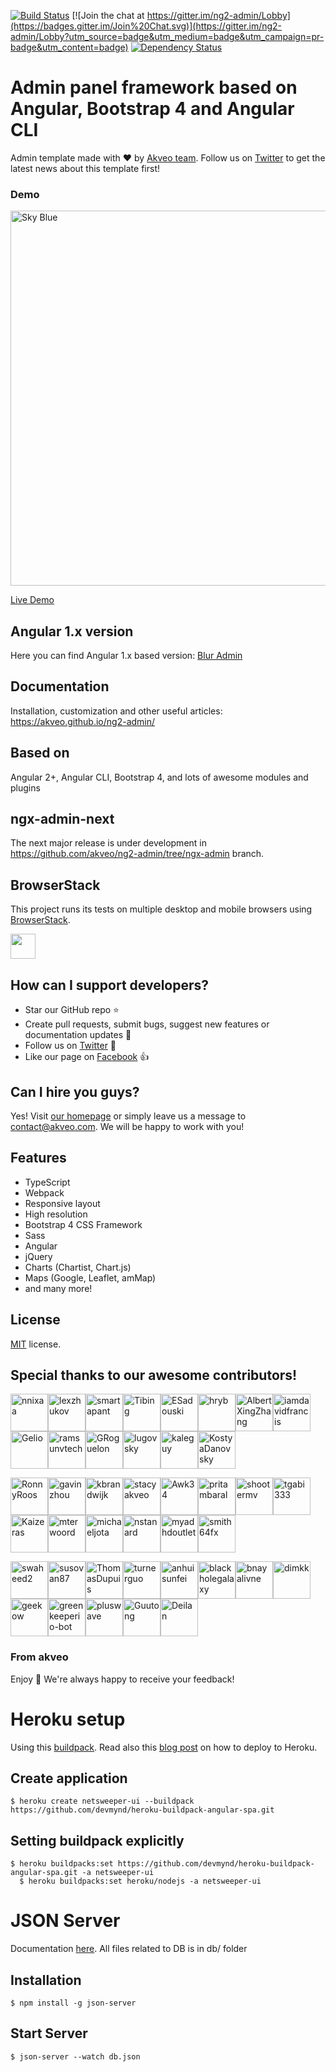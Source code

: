 [![Build Status](https://travis-ci.org/akveo/ng2-admin.svg?branch=master)](https://travis-ci.org/akveo/ng2-admin)
[![Join the chat at https://gitter.im/ng2-admin/Lobby](https://badges.gitter.im/Join%20Chat.svg)](https://gitter.im/ng2-admin/Lobby?utm_source=badge&utm_medium=badge&utm_campaign=pr-badge&utm_content=badge)
[![Dependency Status](https://david-dm.org/akveo/ng2-admin/status.svg)](https://david-dm.org/akveo/ng2-admin)

# Admin panel framework based on Angular, Bootstrap 4 and Angular CLI

Admin template made with :heart:  by [Akveo team](http://akveo.com/). Follow us on [Twitter](https://twitter.com/akveo_inc) to get the latest news about this template first!

### Demo

<a target="_blank" href="http://akveo.com/ng2-admin/"><img src="http://i.imgur.com/QK9AzHj.jpg" width="600" alt="Sky Blue"/></a>

<a target="_blank" href="http://akveo.com/ng2-admin/">Live Demo</a>

## Angular 1.x version
Here you can find Angular 1.x based version: [Blur Admin](http://akveo.github.io/blur-admin/)
 
## Documentation
Installation, customization and other useful articles: https://akveo.github.io/ng2-admin/

## Based on
Angular 2+, Angular CLI, Bootstrap 4, and lots of awesome modules and plugins

## ngx-admin-next
The next major release is under development in https://github.com/akveo/ng2-admin/tree/ngx-admin branch.

## BrowserStack
This project runs its tests on multiple desktop and mobile browsers using [BrowserStack](http://www.browserstack.com).

<img src="https://cloud.githubusercontent.com/assets/131406/22254249/534d889e-e254-11e6-8427-a759fb23b7bd.png" height="40" />

## How can I support developers?
- Star our GitHub repo :star:
- Create pull requests, submit bugs, suggest new features or documentation updates :wrench:
- Follow us on [Twitter](https://twitter.com/akveo_inc) :feet:
- Like our page on [Facebook](https://www.facebook.com/akveo/) :thumbsup:

## Can I hire you guys?
Yes!  Visit [our homepage](http://akveo.com/) or simply leave us a message to [contact@akveo.com](mailto:contact@akveo.com). We will be happy to work with you!

## Features
* TypeScript
* Webpack
* Responsive layout
* High resolution
* Bootstrap 4 CSS Framework
* Sass
* Angular
* jQuery
* Charts (Chartist, Chart.js)
* Maps (Google, Leaflet, amMap)
* and many more!

## License
[MIT](LICENSE.txt) license.

## Special thanks to our awesome contributors!

[<img alt="nnixaa" src="https://avatars0.githubusercontent.com/u/230527?v=3&s=60" width="60">](https://github.com/nnixaa)[<img alt="lexzhukov" src="https://avatars0.githubusercontent.com/u/12192373?v=3&s=60" width="60">](https://github.com/lexzhukov)[<img alt="smartapant" src="https://avatars3.githubusercontent.com/u/3674348?v=3&s=60" width="60">](https://github.com/smartapant)[<img alt="Tibing" src="https://avatars2.githubusercontent.com/u/17410089?v=3&s=60" width="60">](https://github.com/Tibing)[<img alt="ESadouski" src="https://avatars3.githubusercontent.com/u/9255839?v=3&s=60" width="60">](https://github.com/ESadouski)[<img alt="hryb" src="https://avatars3.githubusercontent.com/u/24896429?v=3&s=60" width="60">](https://github.com/hryb)[<img alt="AlbertXingZhang" src="https://avatars3.githubusercontent.com/u/12808025?v=3&s=60" width="60">](https://github.com/AlbertXingZhang)[<img alt="iamdavidfrancis" src="https://avatars2.githubusercontent.com/u/539365?v=3&s=60" width="60">](https://github.com/iamdavidfrancis)[<img alt="Gelio" src="https://avatars3.githubusercontent.com/u/889383?v=3&s=60" width="60">](https://github.com/Gelio)[<img alt="ramsunvtech" src="https://avatars1.githubusercontent.com/u/1652629?v=3&s=60" width="60">](https://github.com/ramsunvtech)[<img alt="GRoguelon" src="https://avatars2.githubusercontent.com/u/309354?v=3&s=60" width="60">](https://github.com/GRoguelon)[<img alt="lugovsky" src="https://avatars3.githubusercontent.com/u/2788046?v=3&s=60" width="60">](https://github.com/lugovsky)[<img alt="kaleguy" src="https://avatars3.githubusercontent.com/u/1402176?v=3&s=60" width="60">](https://github.com/kaleguy)[<img alt="KostyaDanovsky" src="https://avatars3.githubusercontent.com/u/773632?v=3&s=60" width="60">](https://github.com/KostyaDanovsky)

[<img alt="RonnyRoos" src="https://avatars2.githubusercontent.com/u/6583791?v=3&s=60" width="60">](https://github.com/RonnyRoos)[<img alt="gavinzhou" src="https://avatars2.githubusercontent.com/u/240780?v=3&s=60" width="60">](https://github.com/gavinzhou)[<img alt="kbrandwijk" src="https://avatars2.githubusercontent.com/u/852069?v=3&s=60" width="60">](https://github.com/kbrandwijk)[<img alt="stacyakveo" src="https://avatars2.githubusercontent.com/u/27723447?v=3&s=60" width="60">](https://github.com/stacyakveo)[<img alt="Awk34" src="https://avatars1.githubusercontent.com/u/5545474?v=3&s=60" width="60">](https://github.com/Awk34)[<img alt="pritambaral" src="https://avatars1.githubusercontent.com/u/1378718?v=3&s=60" width="60">](https://github.com/pritambaral)[<img alt="shootermv" src="https://avatars3.githubusercontent.com/u/1336862?v=3&s=60" width="60">](https://github.com/shootermv)[<img alt="tgabi333" src="https://avatars0.githubusercontent.com/u/187022?v=3&s=60" width="60">](https://github.com/tgabi333)[<img alt="Kaizeras" src="https://avatars0.githubusercontent.com/u/6340189?v=3&s=60" width="60">](https://github.com/Kaizeras)[<img alt="mterwoord" src="https://avatars1.githubusercontent.com/u/114143?v=3&s=60" width="60">](https://github.com/mterwoord)[<img alt="michaeljota" src="https://avatars3.githubusercontent.com/u/10507776?v=3&s=60" width="60">](https://github.com/michaeljota)[<img alt="nstanard" src="https://avatars2.githubusercontent.com/u/4204806?v=3&s=60" width="60">](https://github.com/nstanard)[<img alt="myadhdoutlet" src="https://avatars0.githubusercontent.com/u/18659465?v=3&s=60" width="60">](https://github.com/myadhdoutlet)[<img alt="smith64fx" src="https://avatars0.githubusercontent.com/u/3246782?v=3&s=60" width="60">](https://github.com/smith64fx)

[<img alt="swaheed2" src="https://avatars1.githubusercontent.com/u/8592912?v=3&s=60" width="60">](https://github.com/swaheed2)[<img alt="susovan87" src="https://avatars0.githubusercontent.com/u/1897814?v=3&s=60" width="60">](https://github.com/susovan87)[<img alt="ThomasDupuis" src="https://avatars2.githubusercontent.com/u/1278762?v=3&s=60" width="60">](https://github.com/ThomasDupuis)[<img alt="turnerguo" src="https://avatars3.githubusercontent.com/u/633880?v=3&s=60" width="60">](https://github.com/turnerguo)[<img alt="anhuisunfei" src="https://avatars0.githubusercontent.com/u/5771096?v=3&s=60" width="60">](https://github.com/anhuisunfei)[<img alt="blackholegalaxy" src="https://avatars3.githubusercontent.com/u/11064123?v=3&s=60" width="60">](https://github.com/blackholegalaxy)[<img alt="bnayalivne" src="https://avatars0.githubusercontent.com/u/20381085?v=3&s=60" width="60">](https://github.com/bnayalivne)[<img alt="dimkk" src="https://avatars0.githubusercontent.com/u/4674044?v=3&s=60" width="60">](https://github.com/dimkk)[<img alt="geekow" src="https://avatars2.githubusercontent.com/u/12011794?v=3&s=60" width="60">](https://github.com/geekow)[<img alt="greenkeeperio-bot" src="https://avatars2.githubusercontent.com/u/14790466?v=3&s=60" width="60">](https://github.com/greenkeeperio-bot)[<img alt="pluswave" src="https://avatars0.githubusercontent.com/u/5653443?v=3&s=60" width="60">](https://github.com/pluswave)[<img alt="Guutong" src="https://avatars3.githubusercontent.com/u/10181975?v=3&s=60" width="60">](https://github.com/Guutong)[<img alt="Deilan" src="https://avatars1.githubusercontent.com/u/4777512?v=3&s=60" width="60">](https://github.com/Deilan)

### From akveo

Enjoy :metal:
We're always happy to receive your feedback!

# Heroku setup
Using this [buildpack](https://elements.heroku.com/buildpacks/devmynd/heroku-buildpack-angular-spa). Read also this [blog post](https://medium.com/@ryanchenkie_40935/angular-cli-deployment-host-your-angular-2-app-on-heroku-3f266f13f352) on how to deploy to Heroku.
## Create application
    $ heroku create netsweeper-ui --buildpack https://github.com/devmynd/heroku-buildpack-angular-spa.git
## Setting buildpack explicitly
    $ heroku buildpacks:set https://github.com/devmynd/heroku-buildpack-angular-spa.git -a netsweeper-ui
	  $ heroku buildpacks:set heroku/nodejs -a netsweeper-ui

# JSON Server
Documentation [here](https://github.com/typicode/json-server).
All files related to DB is in db/ folder
## Installation
    $ npm install -g json-server
## Start Server
    $ json-server --watch db.json